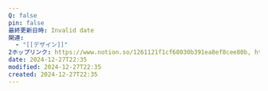 ```yaml
---
Q: false
pin: false
最終更新日時: Invalid date
関連:
  - "[[デザイン]]"
2ホップリンク: https://www.notion.so/1261121f1cf68030b391ea8ef8cee80b, https://www.notion.so/1271121f1cf68090b3eeee1ced3a5048, https://www.notion.so/1271121f1cf680ad8be8daf40a6eac4d, https://www.notion.so/aa60ecfccf0844fe92977d9968aefe52
date: 2024-12-27T22:35
modified: 2024-12-27T22:35
created: 2024-12-27T22:35
---
```

